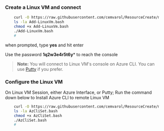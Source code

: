 ### Create a Linux VM and connect

```sh
    curl -O https://raw.githubusercontent.com/cemvarol/ResourceCreate/main/Ids-Lab-Linux/Add-LinuxVm.bash
    ls -la Add-LinuxVm.bash
    chmod +x Add-LinuxVm.bash
    ./Add-LinuxVm.bash
    #
```       
        
when prompted, type **yes** and hit enter        

Use the password **1q2w3e4r5t6y*** to reach the console 


> **Note:**  You will connect to Linux VM's console on Azure CLI. You can use [Putty](https://www.chiark.greenend.org.uk/~sgtatham/putty/latest.html) if you prefer. 


### Configure the Linux VM

On Linux VM Session, either Azure Interface, or Putty;
Run the command down below to Install Azure CLI to remote Linux VM


```sh
    curl -O https://raw.githubusercontent.com/cemvarol/ResourceCreate/main/Ids-Lab-Linux/AzCliSet.bash
    ls -la AzCliSet.bash
    chmod +x AzCliSet.bash
    ./AzCliSet.bash
    #
```       
    
